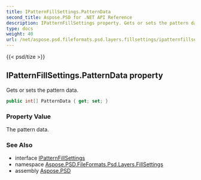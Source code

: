 ```yaml
---
title: IPatternFillSettings.PatternData
second_title: Aspose.PSD for .NET API Reference
description: IPatternFillSettings property. Gets or sets the pattern data
type: docs
weight: 40
url: /net/aspose.psd.fileformats.psd.layers.fillsettings/ipatternfillsettings/patterndata/
---
```

{{< psd/tize >}}
## IPatternFillSettings.PatternData property

Gets or sets the pattern data.

```csharp
public int[] PatternData { get; set; }
```

### Property Value

The pattern data.

### See Also

* interface [IPatternFillSettings](../)
* namespace [Aspose.PSD.FileFormats.Psd.Layers.FillSettings](../../ipatternfillsettings/)
* assembly [Aspose.PSD](../../../)


